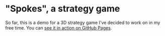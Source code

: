# "Spokes", a strategy game

So far, this is a demo for a 3D strategy game I've decided to work on in my free time. You can <a href="https://nathan-fenner.github.io/spokes/index.html">see it in action on GitHub Pages</a>.
